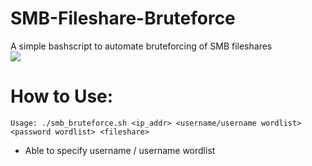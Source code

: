 # SMB-Fileshare-Bruteforce
A simple bashscript to automate bruteforcing of SMB fileshares
<br><img src="https://media.giphy.com/media/ndyB4BqIcEzfGNbdAj/giphy.gif">
# How to Use:
`Usage: ./smb_bruteforce.sh <ip_addr> <username/username wordlist> <password wordlist> <fileshare>`
- Able to specify username / username wordlist

